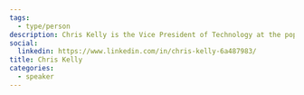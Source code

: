 ```yaml
---
tags:
  - type/person
description: Chris Kelly is the Vice President of Technology at the popular Canadian health and wellness app, Carrot Rewards. In just 2017, Carrots user-base grew from 100,000 users to over 600,000. Chris will provide insights to Carrot's amazing startup journey as well as the tools they utilized along the way to being voted 'Best Canadian Developed App of 2017' by MobileSyrup.
social:
  linkedin: https://www.linkedin.com/in/chris-kelly-6a487983/
title: Chris Kelly
categories:
  - speaker
---
```



